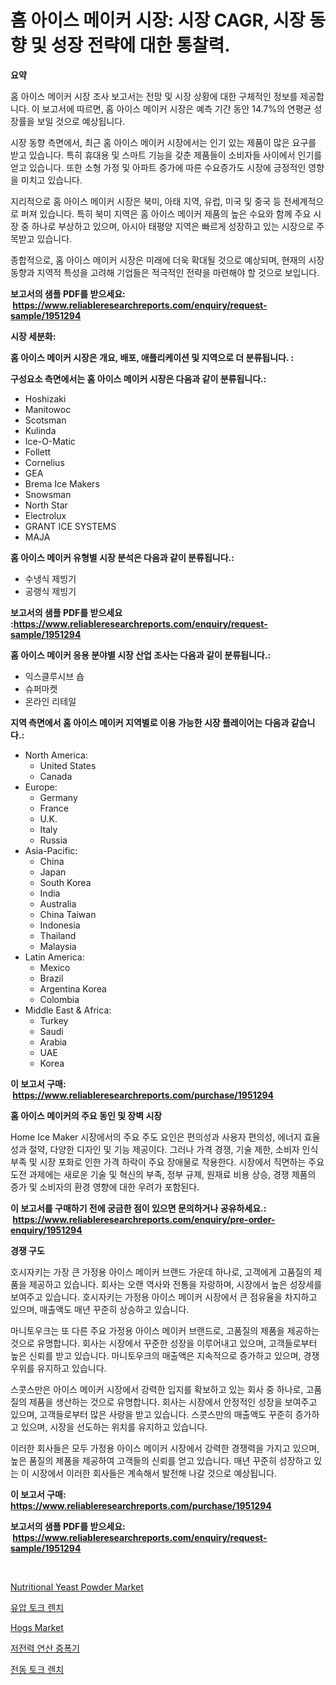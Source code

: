 <p><h1>홈 아이스 메이커 시장: 시장 CAGR, 시장 동향 및 성장 전략에 대한 통찰력.</h1></p><p><strong>요약</strong></p>
<p><p>홈 아이스 메이커 시장 조사 보고서는 전망 및 시장 상황에 대한 구체적인 정보를 제공합니다. 이 보고서에 따르면, 홈 아이스 메이커 시장은 예측 기간 동안 14.7%의 연평균 성장률을 보일 것으로 예상됩니다.</p><p>시장 동향 측면에서, 최근 홈 아이스 메이커 시장에서는 인기 있는 제품이 많은 요구를 받고 있습니다. 특히 휴대용 및 스마트 기능을 갖춘 제품들이 소비자들 사이에서 인기를 얻고 있습니다. 또한 소형 가정 및 아파트 증가에 따른 수요증가도 시장에 긍정적인 영향을 미치고 있습니다.</p><p>지리적으로 홈 아이스 메이커 시장은 북미, 아태 지역, 유럽, 미국 및 중국 등 전세계적으로 퍼져 있습니다. 특히 북미 지역은 홈 아이스 메이커 제품의 높은 수요와 함께 주요 시장 중 하나로 부상하고 있으며, 아시아 태평양 지역은 빠르게 성장하고 있는 시장으로 주목받고 있습니다.</p><p>종합적으로, 홈 아이스 메이커 시장은 미래에 더욱 확대될 것으로 예상되며, 현재의 시장 동향과 지역적 특성을 고려해 기업들은 적극적인 전략을 마련해야 할 것으로 보입니다.</p></p>
<p><strong>보고서의 샘플 PDF를 받으세요: &nbsp;<a href="https://www.reliableresearchreports.com/enquiry/request-sample/1951294">https://www.reliableresearchreports.com/enquiry/request-sample/1951294</a></strong></p>
<p><strong>시장 세분화:</strong></p>
<p><strong> 홈 아이스 메이커 시장은 개요, 배포, 애플리케이션 및 지역으로 더 분류됩니다. :</strong></p>
<p><strong>구성요소 측면에서는 홈 아이스 메이커 시장은 다음과 같이 분류됩니다.:</strong></p>
<p><ul><li>Hoshizaki</li><li>Manitowoc</li><li>Scotsman</li><li>Kulinda</li><li>Ice-O-Matic</li><li>Follett</li><li>Cornelius</li><li>GEA</li><li>Brema Ice Makers</li><li>Snowsman</li><li>North Star</li><li>Electrolux</li><li>GRANT ICE SYSTEMS</li><li>MAJA</li></ul></p>
<p><strong> 홈 아이스 메이커 유형별 시장 분석은 다음과 같이 분류됩니다.:</strong></p>
<p><ul><li>수냉식 제빙기</li><li>공랭식 제빙기</li></ul></p>
<p><strong>보고서의 샘플 PDF를 받으세요 :<a href="https://www.reliableresearchreports.com/enquiry/request-sample/1951294">https://www.reliableresearchreports.com/enquiry/request-sample/1951294</a></strong></p>
<p><strong> 홈 아이스 메이커 응용 분야별 시장 산업 조사는 다음과 같이 분류됩니다.:</strong></p>
<p><ul><li>익스클루시브 숍</li><li>슈퍼마켓</li><li>온라인 리테일</li></ul></p>
<p><strong>지역 측면에서 홈 아이스 메이커 지역별로 이용 가능한 시장 플레이어는 다음과 같습니다.:</strong></p>
<p><ul>
    <li>
        North America:
        <ul>
            <li>United States</li>
            <li>Canada</li>
        </ul>
    </li>
    <li>
        Europe:
        <ul>
            <li>Germany</li>
            <li>France</li>
            <li>U.K.</li>
            <li>Italy</li>
            <li>Russia</li>
        </ul>
    </li>
    <li>
        Asia-Pacific:
        <ul>
            <li>China</li>
            <li>Japan</li>
            <li>South Korea</li>
            <li>India</li>
            <li>Australia</li>
            <li>China Taiwan</li>
            <li>Indonesia</li>
            <li>Thailand</li>
            <li>Malaysia</li>
        </ul>
    </li>
    <li>
        Latin America:
        <ul>
            <li>Mexico</li>
            <li>Brazil</li>
            <li>Argentina Korea</li>
            <li>Colombia</li>
        </ul>
    </li>
    <li>
        Middle East & Africa:
        <ul>
            <li>Turkey</li>
            <li>Saudi</li>
            <li>Arabia</li>
            <li>UAE</li>
            <li>Korea</li>
        </ul>
    </li>
    </ul></p>
<p><strong>이 보고서 구매: &nbsp;<a href="https://www.reliableresearchreports.com/purchase/1951294">https://www.reliableresearchreports.com/purchase/1951294</a></strong></p>
<p><strong>홈 아이스 메이커의 주요 동인 및 장벽 시장</strong></p>
<p><p>Home Ice Maker 시장에서의 주요 주도 요인은 편의성과 사용자 편의성, 에너지 효율성과 절약, 다양한 디자인 및 기능 제공이다. 그러나 가격 경쟁, 기술 제한, 소비자 인식 부족 및 시장 포화로 인한 가격 하락이 주요 장애물로 작용한다. 시장에서 직면하는 주요 도전 과제에는 새로운 기술 및 혁신의 부족, 정부 규제, 원재료 비용 상승, 경쟁 제품의 증가 및 소비자의 환경 영향에 대한 우려가 포함된다.</p></p>
<p><strong>이 보고서를 구매하기 전에 궁금한 점이 있으면 문의하거나 공유하세요.: &nbsp;<a href="https://www.reliableresearchreports.com/enquiry/pre-order-enquiry/1951294">https://www.reliableresearchreports.com/enquiry/pre-order-enquiry/1951294</a></strong></p>
<p><strong>경쟁 구도</strong></p>
<p><p>호시자키는 가장 큰 가정용 아이스 메이커 브랜드 가운데 하나로, 고객에게 고품질의 제품을 제공하고 있습니다. 회사는 오랜 역사와 전통을 자랑하며, 시장에서 높은 성장세를 보여주고 있습니다. 호시자키는 가정용 아이스 메이커 시장에서 큰 점유율을 차지하고 있으며, 매출액도 매년 꾸준히 상승하고 있습니다.</p><p>마니토우크는 또 다른 주요 가정용 아이스 메이커 브랜드로, 고품질의 제품을 제공하는 것으로 유명합니다. 회사는 시장에서 꾸준한 성장을 이루어내고 있으며, 고객들로부터 높은 신뢰를 받고 있습니다. 마니토우크의 매출액은 지속적으로 증가하고 있으며, 경쟁 우위를 유지하고 있습니다.</p><p>스콧스만은 아이스 메이커 시장에서 강력한 입지를 확보하고 있는 회사 중 하나로, 고품질의 제품을 생산하는 것으로 유명합니다. 회사는 시장에서 안정적인 성장을 보여주고 있으며, 고객들로부터 많은 사랑을 받고 있습니다. 스콧스만의 매출액도 꾸준히 증가하고 있으며, 시장을 선도하는 위치를 유지하고 있습니다.</p><p>이러한 회사들은 모두 가정용 아이스 메이커 시장에서 강력한 경쟁력을 가지고 있으며, 높은 품질의 제품을 제공하여 고객들의 신뢰를 얻고 있습니다. 매년 꾸준히 성장하고 있는 이 시장에서 이러한 회사들은 계속해서 발전해 나갈 것으로 예상됩니다.</p></p>
<p><strong>이 보고서 구매: &nbsp; <a href="https://www.reliableresearchreports.com/purchase/1951294">https://www.reliableresearchreports.com/purchase/1951294</a></strong></p>
<p><strong>보고서의 샘플 PDF를 받으세요: &nbsp;<a href="https://www.reliableresearchreports.com/enquiry/request-sample/1951294">https://www.reliableresearchreports.com/enquiry/request-sample/1951294</a></strong><strong></strong></p>
<p>&nbsp;</p>
<p><p><a href="https://issuu.com/reportprime-2/docs/nutritional-yeast-powder-market-size-2030.pptx">Nutritional Yeast Powder Market</a></p><p><a href="https://github.com/lkwggful07722/Market-Research-Report-List-1/blob/main/25012857701.md">유압 토크 렌치</a></p><p><a href="https://issuu.com/reportprime-2/docs/hogs-market-size-2030.pptx">Hogs Market</a></p><p><a href="https://medium.com/@greggibson7876/%EC%A0%80%EC%A0%84%EB%A0%A5-%EC%98%B5%EC%95%B0%ED%94%84-%EC%8B%9C%EC%9E%A5-%EB%B6%84%EC%84%9D-%EC%97%B0%ED%8F%89%EA%B7%A0-%EC%84%B1%EC%9E%A5%EB%A5%A0-cagr-%EC%8B%9C%EC%9E%A5-%EC%84%B8%EB%B6%84%ED%99%94-%EB%B0%8F-%EA%B8%80%EB%A1%9C%EB%B2%8C-%EC%82%B0%EC%97%85-%EA%B0%9C%EC%9A%94-1a4d1e89a626">저전력 연산 증폭기</a></p><p><a href="https://github.com/ZacharyScthmitt4465/Market-Research-Report-List-1/blob/main/26153427702.md">전동 토크 렌치</a></p></p>